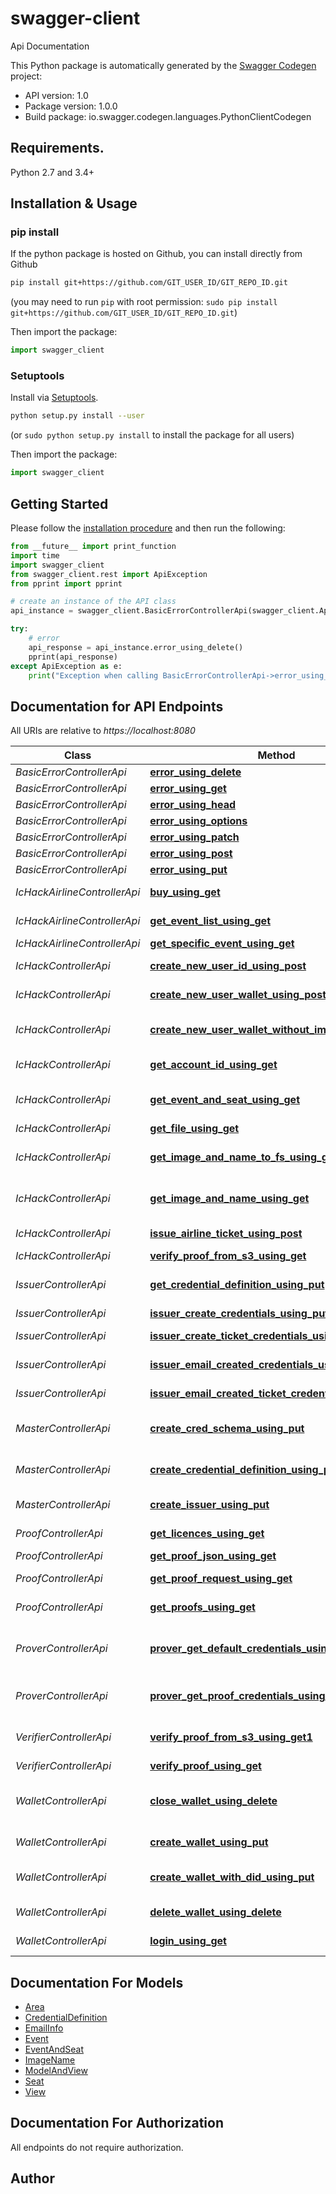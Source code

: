 # swagger-client
Api Documentation

This Python package is automatically generated by the [Swagger Codegen](https://github.com/swagger-api/swagger-codegen) project:

- API version: 1.0
- Package version: 1.0.0
- Build package: io.swagger.codegen.languages.PythonClientCodegen

## Requirements.

Python 2.7 and 3.4+

## Installation & Usage
### pip install

If the python package is hosted on Github, you can install directly from Github

```sh
pip install git+https://github.com/GIT_USER_ID/GIT_REPO_ID.git
```
(you may need to run `pip` with root permission: `sudo pip install git+https://github.com/GIT_USER_ID/GIT_REPO_ID.git`)

Then import the package:
```python
import swagger_client 
```

### Setuptools

Install via [Setuptools](http://pypi.python.org/pypi/setuptools).

```sh
python setup.py install --user
```
(or `sudo python setup.py install` to install the package for all users)

Then import the package:
```python
import swagger_client
```

## Getting Started

Please follow the [installation procedure](#installation--usage) and then run the following:

```python
from __future__ import print_function
import time
import swagger_client
from swagger_client.rest import ApiException
from pprint import pprint

# create an instance of the API class
api_instance = swagger_client.BasicErrorControllerApi(swagger_client.ApiClient(configuration))

try:
    # error
    api_response = api_instance.error_using_delete()
    pprint(api_response)
except ApiException as e:
    print("Exception when calling BasicErrorControllerApi->error_using_delete: %s\n" % e)

```

## Documentation for API Endpoints

All URIs are relative to *https://localhost:8080*

Class | Method | HTTP request | Description
------------ | ------------- | ------------- | -------------
*BasicErrorControllerApi* | [**error_using_delete**](docs/BasicErrorControllerApi.md#error_using_delete) | **DELETE** /error | error
*BasicErrorControllerApi* | [**error_using_get**](docs/BasicErrorControllerApi.md#error_using_get) | **GET** /error | error
*BasicErrorControllerApi* | [**error_using_head**](docs/BasicErrorControllerApi.md#error_using_head) | **HEAD** /error | error
*BasicErrorControllerApi* | [**error_using_options**](docs/BasicErrorControllerApi.md#error_using_options) | **OPTIONS** /error | error
*BasicErrorControllerApi* | [**error_using_patch**](docs/BasicErrorControllerApi.md#error_using_patch) | **PATCH** /error | error
*BasicErrorControllerApi* | [**error_using_post**](docs/BasicErrorControllerApi.md#error_using_post) | **POST** /error | error
*BasicErrorControllerApi* | [**error_using_put**](docs/BasicErrorControllerApi.md#error_using_put) | **PUT** /error | error
*IcHackAirlineControllerApi* | [**buy_using_get**](docs/IcHackAirlineControllerApi.md#buy_using_get) | **GET** /hold-place | buy
*IcHackAirlineControllerApi* | [**get_event_list_using_get**](docs/IcHackAirlineControllerApi.md#get_event_list_using_get) | **GET** /get-events | getEventList
*IcHackAirlineControllerApi* | [**get_specific_event_using_get**](docs/IcHackAirlineControllerApi.md#get_specific_event_using_get) | **GET** /get-event | getSpecificEvent
*IcHackControllerApi* | [**create_new_user_id_using_post**](docs/IcHackControllerApi.md#create_new_user_id_using_post) | **POST** /createNewUser | createNewUserID
*IcHackControllerApi* | [**create_new_user_wallet_using_post**](docs/IcHackControllerApi.md#create_new_user_wallet_using_post) | **POST** /create-wallet | createNewUserWallet
*IcHackControllerApi* | [**create_new_user_wallet_without_image_using_post**](docs/IcHackControllerApi.md#create_new_user_wallet_without_image_using_post) | **POST** /create-wallet-without-image | createNewUserWalletWithoutImage
*IcHackControllerApi* | [**get_account_id_using_get**](docs/IcHackControllerApi.md#get_account_id_using_get) | **GET** /get-account-id | getAccountID
*IcHackControllerApi* | [**get_event_and_seat_using_get**](docs/IcHackControllerApi.md#get_event_and_seat_using_get) | **GET** /get-event-and-seat-id | getEventAndSeat
*IcHackControllerApi* | [**get_file_using_get**](docs/IcHackControllerApi.md#get_file_using_get) | **GET** /image | getFile
*IcHackControllerApi* | [**get_image_and_name_to_fs_using_get**](docs/IcHackControllerApi.md#get_image_and_name_to_fs_using_get) | **GET** /get-image-and-name-in-fs | getImageAndNameToFS
*IcHackControllerApi* | [**get_image_and_name_using_get**](docs/IcHackControllerApi.md#get_image_and_name_using_get) | **GET** /get-image-and-name | getImageAndName
*IcHackControllerApi* | [**issue_airline_ticket_using_post**](docs/IcHackControllerApi.md#issue_airline_ticket_using_post) | **POST** /issue-ticket | issueAirlineTicket
*IcHackControllerApi* | [**verify_proof_from_s3_using_get**](docs/IcHackControllerApi.md#verify_proof_from_s3_using_get) | **GET** /verify | verifyProofFromS3
*IssuerControllerApi* | [**get_credential_definition_using_put**](docs/IssuerControllerApi.md#get_credential_definition_using_put) | **PUT** /get-credential-definition | getCredentialDefinition
*IssuerControllerApi* | [**issuer_create_credentials_using_put**](docs/IssuerControllerApi.md#issuer_create_credentials_using_put) | **PUT** /create | Issues a Driving Licence to a prover
*IssuerControllerApi* | [**issuer_create_ticket_credentials_using_put**](docs/IssuerControllerApi.md#issuer_create_ticket_credentials_using_put) | **PUT** /create-ticket | Issues a ticket to a prover
*IssuerControllerApi* | [**issuer_email_created_credentials_using_put**](docs/IssuerControllerApi.md#issuer_email_created_credentials_using_put) | **PUT** /create-email | Issues a Driving Licence to a prover, emailing the response
*IssuerControllerApi* | [**issuer_email_created_ticket_credentials_using_put**](docs/IssuerControllerApi.md#issuer_email_created_ticket_credentials_using_put) | **PUT** /create-email-ticket | Issues a ticket to a prover, emailing the response
*MasterControllerApi* | [**create_cred_schema_using_put**](docs/MasterControllerApi.md#create_cred_schema_using_put) | **PUT** /create-credential-schema | Creates a new credential schema for the Issuer
*MasterControllerApi* | [**create_credential_definition_using_put**](docs/MasterControllerApi.md#create_credential_definition_using_put) | **PUT** /create-credential-definition | Create a credential definition for the issuer to reference the schema
*MasterControllerApi* | [**create_issuer_using_put**](docs/MasterControllerApi.md#create_issuer_using_put) | **PUT** /create-issuer | Creates a new issuer for the given ID and Key pair
*ProofControllerApi* | [**get_licences_using_get**](docs/ProofControllerApi.md#get_licences_using_get) | **GET** /get-licence-type | A list of licences available
*ProofControllerApi* | [**get_proof_json_using_get**](docs/ProofControllerApi.md#get_proof_json_using_get) | **GET** /get-proof | A proof json for a given proof
*ProofControllerApi* | [**get_proof_request_using_get**](docs/ProofControllerApi.md#get_proof_request_using_get) | **GET** /get-proof-request | getProofRequest
*ProofControllerApi* | [**get_proofs_using_get**](docs/ProofControllerApi.md#get_proofs_using_get) | **GET** /get-proofs | A list of available proofs for a licence
*ProverControllerApi* | [**prover_get_default_credentials_using_get**](docs/ProverControllerApi.md#prover_get_default_credentials_using_get) | **GET** /credentials-for-default-proof | Creates a proof request for the prover stored on the file system S3
*ProverControllerApi* | [**prover_get_proof_credentials_using_get**](docs/ProverControllerApi.md#prover_get_proof_credentials_using_get) | **GET** /credentials-for-proof | proverGetProofCredentials
*VerifierControllerApi* | [**verify_proof_from_s3_using_get1**](docs/VerifierControllerApi.md#verify_proof_from_s3_using_get1) | **GET** /prove-s3 | Verifies a proof for the verifier using a proof stored on the File System
*VerifierControllerApi* | [**verify_proof_using_get**](docs/VerifierControllerApi.md#verify_proof_using_get) | **GET** /prove | Verifies a proof for the verifier
*WalletControllerApi* | [**close_wallet_using_delete**](docs/WalletControllerApi.md#close_wallet_using_delete) | **DELETE** /close-wallet | Closes a wallet inside the distributed ledger, this must be done before another operation can be complete
*WalletControllerApi* | [**create_wallet_using_put**](docs/WalletControllerApi.md#create_wallet_using_put) | **PUT** /create-wallet | Creates a new wallet inside the distributed ledger
*WalletControllerApi* | [**create_wallet_with_did_using_put**](docs/WalletControllerApi.md#create_wallet_with_did_using_put) | **PUT** /create-wallet-with-did | Creates a new wallet inside the distributed ledger using a specific DiD
*WalletControllerApi* | [**delete_wallet_using_delete**](docs/WalletControllerApi.md#delete_wallet_using_delete) | **DELETE** /delete-wallet | Deletes a wallet inside the distributed ledger
*WalletControllerApi* | [**login_using_get**](docs/WalletControllerApi.md#login_using_get) | **GET** /login | Logs into a wallet inside the distributed ledger


## Documentation For Models

 - [Area](docs/Area.md)
 - [CredentialDefinition](docs/CredentialDefinition.md)
 - [EmailInfo](docs/EmailInfo.md)
 - [Event](docs/Event.md)
 - [EventAndSeat](docs/EventAndSeat.md)
 - [ImageName](docs/ImageName.md)
 - [ModelAndView](docs/ModelAndView.md)
 - [Seat](docs/Seat.md)
 - [View](docs/View.md)


## Documentation For Authorization

 All endpoints do not require authorization.


## Author




